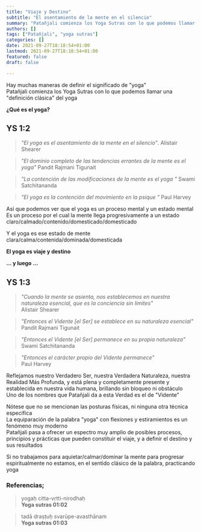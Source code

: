 ```yaml
---
title: "Viaje y Destino"
subtitle: "El asentamiento de la mente en el silencio"
summary: "Patañjali comienza los Yoga Sutras con lo que podemos llamar una 'definición clásica' del yoga"
authors: []
tags: ["Patañjali", "yoga sutras"]
categories: []
date: 2021-09-27T18:18:54+01:00
lastmod: 2021-09-27T18:18:54+01:00
featured: false
draft: false

---
```

Hay muchas maneras de definir el significado de "yoga"\
Patañjali comienza los Yoga Sutras con lo que podemos llamar una "definición clásica" del yoga

**¿Qué es el yoga?**

## YS 1:2
> *"El yoga es el asentamiento de la mente en el silencio"*.
> Alistair Shearer

> *"El dominio completo de las tendencias errantes de la mente es el yoga"*
> Pandit Rajmani Tigunait

> *"La contención de las modificaciones de la mente es el yoga "*
> Swami Satchitananda

> *"El yoga es la contención del movimiento en la psique "*
> Paul Harvey

Así que podemos ver que el yoga es un proceso mental y un estado mental
Es un proceso por el cual la mente llega progresivamente a un estado claro/calmado/contenido/domesticado/domesticado

Y el yoga es ese estado de mente clara/calma/contenida/dominada/domesticada

**El yoga es viaje y destino**

**... y luego ...**

## YS 1:3
> *"Cuando la mente se asienta, nos establecemos en nuestra naturaleza esencial, que es la conciencia sin límites"*\
> Alistair Shearer

> *"Entonces el Vidente [el Ser] se establece en su naturaleza esencial"*\
> Pandit Rajmani Tigunait

> *"Entonces el Vidente [el Ser] permanece en su propia naturaleza"*\
> Swami Satchitananda

> *"Entonces el carácter propio del Vidente permanece"*\
> Paul Harvey

Reflejamos nuestro Verdadero Ser, nuestra Verdadera Naturaleza, nuestra Realidad Más Profunda, y está plena y completamente presente y establecida en nuestra vida humana, brillando sin bloqueo ni obstáculo\
Uno de los nombres que Patañjali da a esta Verdad es el de "Vidente"

Nótese que no se mencionan las posturas físicas, ni ninguna otra técnica específica\
La equiparación de la palabra "yoga" con flexiones y estiramientos es un fenómeno muy moderno\
Patañjali pasa a ofrecer un espectro muy amplio de posibles procesos, principios y prácticas que pueden constituir el viaje, y a definir el destino y sus resultados

Si no trabajamos para aquietar/calmar/dominar la mente para progresar espiritualmente no estamos, en el sentido clásico de la palabra, practicando yoga

### Referencias;

>yogaḥ citta-vṛtti-nirodhaḥ\
>**Yoga sutras 01:02**

>tadā draṣṭuḥ svarūpe-avasthānam\
>**Yoga sutras 01:03**
